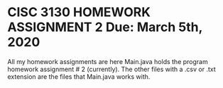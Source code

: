 # CISC 3130 HOMEWORK ASSIGNMENT 2 Due: March 5th, 2020
All my homework assignments are here
Main.java holds the program homework assignment # 2 (currently).
The other files with a .csv or .txt extension are the files that Main.java works with. 

